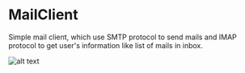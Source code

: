 # MailClient
Simple mail client, which use SMTP protocol to send mails and IMAP protocol to get user's information like list of mails in inbox.

![alt text](https://user-images.githubusercontent.com/34071380/72591801-29b2ce00-3912-11ea-888d-c3ca90ec22b4.png)
